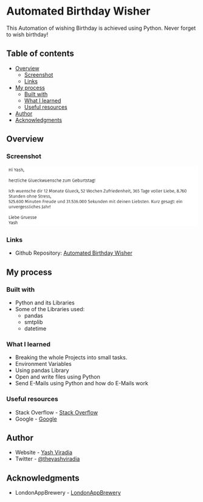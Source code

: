 # Automated Birthday Wisher

This Automation of wishing Birthday is achieved using Python.
Never forget to wish birthday!

## Table of contents
- [Overview](#overview)
  - [Screenshot](#screenshot)
  - [Links](#links)
- [My process](#my-process)
  - [Built with](#built-with)
  - [What I learned](#what-i-learned)
  - [Useful resources](#useful-resources)
- [Author](#author)
- [Acknowledgments](#acknowledgments)

## Overview

### Screenshot
![Automated Birthday Wisher Image](./images/Automated_Birthday_Wisher_image.png?raw=true "Wishing Birthday to myself!")

### Links
- Github Repository: [Automated Birthday Wisher](https://github.com/yashviradia/birthday-wisher)

## My process

### Built with
- Python and its Libraries
- Some of the Libraries used:
  - pandas
  - smtplib
  - datetime

### What I learned
- Breaking the whole Projects into small tasks.
- Environment Variables
- Using pandas Library
- Open and write files using Python
- Send E-Mails using Python and how do E-Mails work

### Useful resources
- Stack Overflow - [Stack Overflow](https://stackoverflow.com/)
- Google - [Google](https://www.google.com/)

## Author
- Website - [Yash Viradia](https://yashviradia.github.io/personal_website_1/)
- Twitter - [@theyashviradia](https://twitter.com/theyashviradia)

## Acknowledgments
- LondonAppBrewery - [LondonAppBrewery](https://www.londonappbrewery.com/)
